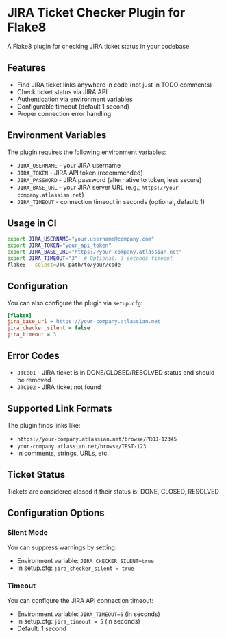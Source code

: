 # JIRA Ticket Checker Plugin for Flake8

A Flake8 plugin for checking JIRA ticket status in your codebase.

## Features

- Find JIRA ticket links anywhere in code (not just in TODO comments)
- Check ticket status via JIRA API
- Authentication via environment variables
- Configurable timeout (default 1 second)
- Proper connection error handling

## Environment Variables

The plugin requires the following environment variables:

- `JIRA_USERNAME` - your JIRA username
- `JIRA_TOKEN` - JIRA API token (recommended)
- `JIRA_PASSWORD` - JIRA password (alternative to token, less secure)
- `JIRA_BASE_URL` - your JIRA server URL (e.g., `https://your-company.atlassian.net`)
- `JIRA_TIMEOUT` - connection timeout in seconds (optional, default: 1)

## Usage in CI

```bash
export JIRA_USERNAME="your.username@company.com"
export JIRA_TOKEN="your_api_token"
export JIRA_BASE_URL="https://your-company.atlassian.net"
export JIRA_TIMEOUT="3"  # Optional: 3 seconds timeout
flake8 --select=JTC path/to/your/code
```

## Configuration

You can also configure the plugin via `setup.cfg`:

```ini
[flake8]
jira_base_url = https://your-company.atlassian.net
jira_checker_silent = false
jira_timeout = 3
```

## Error Codes

- `JTC001` - JIRA ticket is in DONE/CLOSED/RESOLVED status and should be removed
- `JTC002` - JIRA ticket not found

## Supported Link Formats

The plugin finds links like:
- `https://your-company.atlassian.net/browse/PROJ-12345`
- `your-company.atlassian.net/browse/TEST-123`
- In comments, strings, URLs, etc.

## Ticket Status

Tickets are considered closed if their status is: DONE, CLOSED, RESOLVED

## Configuration Options

### Silent Mode

You can suppress warnings by setting:
- Environment variable: `JIRA_CHECKER_SILENT=true`
- In setup.cfg: `jira_checker_silent = true`

### Timeout

You can configure the JIRA API connection timeout:
- Environment variable: `JIRA_TIMEOUT=5` (in seconds)
- In setup.cfg: `jira_timeout = 5` (in seconds)
- Default: 1 second
